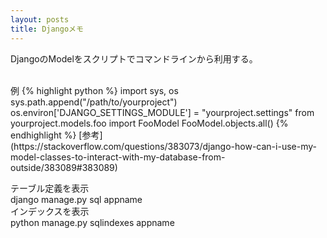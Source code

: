 ```yaml
---
layout: posts
title: Djangoメモ 
---
```

DjangoのModelをスクリプトでコマンドラインから利用する。 
  
<br/>
例
{% highlight python  %}
import sys, os
sys.path.append("/path/to/yourproject")
os.environ['DJANGO_SETTINGS_MODULE'] = "yourproject.settings"
from yourproject.models.foo import FooModel
FooModel.objects.all()
{% endhighlight %}
[参考](https://stackoverflow.com/questions/383073/django-how-can-i-use-my-model-classes-to-interact-with-my-database-from-outside/383089#383089)   
<br/>

テーブル定義を表示   
django manage.py sql appname  
インデックスを表示  
python manage.py sqlindexes appname   
